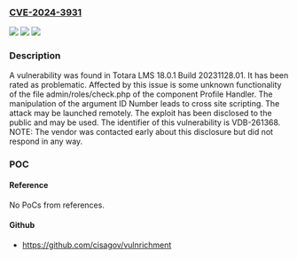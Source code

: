 ### [CVE-2024-3931](https://cve.mitre.org/cgi-bin/cvename.cgi?name=CVE-2024-3931)
![](https://img.shields.io/static/v1?label=Product&message=LMS&color=blue)
![](https://img.shields.io/static/v1?label=Version&message=%3D%2018.0.1%20Build%2020231128.01%20&color=brighgreen)
![](https://img.shields.io/static/v1?label=Vulnerability&message=CWE-79%20Cross%20Site%20Scripting&color=brighgreen)

### Description

A vulnerability was found in Totara LMS 18.0.1 Build 20231128.01. It has been rated as problematic. Affected by this issue is some unknown functionality of the file admin/roles/check.php of the component Profile Handler. The manipulation of the argument ID Number leads to cross site scripting. The attack may be launched remotely. The exploit has been disclosed to the public and may be used. The identifier of this vulnerability is VDB-261368. NOTE: The vendor was contacted early about this disclosure but did not respond in any way.

### POC

#### Reference
No PoCs from references.

#### Github
- https://github.com/cisagov/vulnrichment

